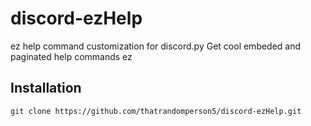# discord-ezHelp
ez help command customization for discord.py
Get cool embeded and paginated help commands ez
## Installation
```
git clone https://github.com/thatrandomperson5/discord-ezHelp.git
```
